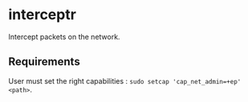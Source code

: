 # interceptr

Intercept packets on the network.

## Requirements

User must  set the right capabilities : `sudo setcap 'cap_net_admin=+ep' <path>`.
